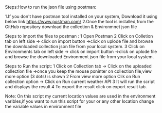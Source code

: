 Steps:How to run the json file using postman:

  1.If you don't have postman tool installed on your system, Download it using below link
     https://www.postman.com/
  2.Once the tool is installed,from the GitHub repository download the collection & Environmnet json file

Steps to import the files to postman :
  1 Open Postman
  2 Click on Colletion tab on left side -> click on import button ->click on uplode file and browse the downloaded collection json file from your local system.
  3 Click on Environments tab on left side -> click on import button ->click on uplode file and browse the downloaded Environment json file from your local system.
  
Steps to Run the script:
  1 Click on Collection tab -> Click on the uploaded collection file ->once you keep the mouse poninter on collection file,view more option (3 dots) is shown
  2 From view more option Clik on Run collection option -> Click on Run current weather API
  3 It will run the script and displays the result
  4 To export the result click on export result tab.
  
  Note: On this script my current location values are used in the environment varibles,if you want to run this script for your or any other location change the variable values in environment file
